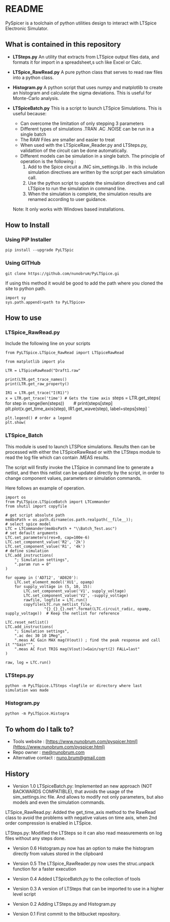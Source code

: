 # README #

PySpicer is a toolchain of python utilities design to interact with LTSpice Electronic Simulator.

## What is contained in this repository ##

* __LTSteps.py__ 
An utility that extracts from LTSpice output files data, and formats it for import in a spreadsheet,s uch like Excel or Calc. 

* __LTSpice_RawRead.py__
A pure python class that serves to read raw files into a python class.

* __Histogram.py__
A python script that uses numpy and matplotlib to create an histogram and calculate the sigma deviations. This is useful for Monte-Carlo analysis. 

* __LTSpiceBatch.py__
This is a script to launch LTSpice Simulations. This is useful because:

    - Can overcome the limitation of only stepping 3 parameters
    - Different types of simulations .TRAN .AC .NOISE can be run in a single batch
    - The RAW Files are smaller and easier to treat
    - When used with the LTSpiceRaw_Reader.py and LTSteps.py, validattion of the circuit can be done automatically.
    - Different models can be simulation in a single batch. The principle of operation is the following :
        1. Add to the Spice circuit a .INC sim_settings.lib  . In this include simulation directives are written by the script per each simulation call.
        1. Use the python script to update the simulation directives and call LTSpice to run the simulation in command line.
        1. When the simulation is complete, the simulation results are renamed according to user guidance.

    Note: It only works with Windows based installations.

## How to Install ##

### Using PiP Installer ###

 `pip install --upgrade PyLTSpic `  

### Using GITHub ###

 `git clone https://github.com/nunobrum/PyLTSpice.gi `  
 
If using this method it would be good to add the path where you cloned the site to python path.

 `import sy `  
 `sys.path.append(<path to PyLTSpice> `  

## How to use ##

### LTSpice_RawRead.py ###
Include the following line on your scripts

 `from PyLTSpice.LTSpice_RawRead import LTSpiceRawRead `
 
 `from matplotlib import plo `  
 
 
 `LTR = LTSpiceRawRead("Draft1.raw" `  

 `print(LTR.get_trace_names() `  
 `print(LTR.get_raw_property() `  
 
 `IR1 = LTR.get_trace("I(R1)") `  
 `x = LTR.get_trace('time') # Gets the time axis
 `steps = LTR.get_steps( `  
 `for step in range(len(steps)) `  
 `    # print(steps[step] `  
 `    plt.plot(x.get_time_axis(step), IR1.get_wave(step), label=steps[step] `  

 `plt.legend() # order a legend `  
 `plt.show( `  

### LTSpice_Batch ###
This module is used to launch LTSPice simulations. Results then can be processed with either the LTSpiceRawRead
or with the LTSteps module to read the log file which can contain .MEAS results.

The script will firstly invoke the LTSpice in command line to generate a netlist, and then this netlist can be 
updated directly by the script, in order to change component values, parameters or simulation commands.

Here follows an example of operation.

 ` import os `  
 ` from PyLTSpice.LTSpiceBatch import LTCommander `  
 ` from shutil import copyfile `  
 `  `  
 ` # get script absolute path `  
 ` meAbsPath = os.path.dirname(os.path.realpath(__file__)); `  
 ` # select spice model `  
 ` LTC = LTCommander(meAbsPath + "\\Batch_Test.asc") `  
 ` # set default arguments `  
 ` LTC.set_parameters(res=0, cap=100e-6) `  
 ` LTC.set_component_value('R2', '2k') `  
 ` LTC.set_component_value('R1', '4k') `  
 ` # define simulation `  
 ` LTC.add_instructions( `  
 `     "; Simulation settings", `  
 `     ".param run = 0" `  
 ` ) `  
 `  `  
 ` for opamp in ('AD712', 'AD820'): `  
 `     LTC.set_element_model('XU1', opamp) `  
 `     for supply_voltage in (5, 10, 15): `  
 `         LTC.set_component_value('V1', supply_voltage) `  
 `         LTC.set_component_value('V2', -supply_voltage) `  
 `         rawfile, logfile = LTC.run() `  
 `         copyfile(LTC.run_netlist_file, `  
 `                  "{}_{}_{}.net".format(LTC.circuit_radic, opamp, supply_voltage))  # Keep the netlist for reference `  
 `  `  
 ` LTC.reset_netlist() `  
 ` LTC.add_instructions( `  
 `     "; Simulation settings", `  
 `     ".ac dec 30 10 1Meg", `  
 `     ".meas AC Gain MAX mag(V(out)) ; find the peak response and call it ""Gain""", `  
 `     ".meas AC Fcut TRIG mag(V(out))=Gain/sqrt(2) FALL=last" `  
 ` ) `  
 `  `  
 ` raw, log = LTC.run() `  


### LTSteps.py ###

 `python -m PyLTSpice.LTSteps <logfile or directory where last simulation was made `

### Histogram.py ###

 `python -m PyLTSpice.Histogra ` 

## To whom do I talk to? ##

* Tools website : [https://www.nunobrum.com/pyspicer.html](https://www.nunobrum.com/pyspicer.html)
* Repo owner : [me@nunobrum.com](me@nunobrum.com) 
* Alternative contact : nuno.brum@gmail.com

## History ##
* Version 1.0
LTSpiceBatch.py: 
Implemented an new approach (NOT BACKWARDS COMPATIBLE), that avoids the usage of the sim_settings.inc file.
And allows to modify not only parameters, but also models and even the simulation commands.

LTSpice_RawRead.py: 
Added the get_time_axis method to the RawRead class to avoid the problems with negative values on
time axis, when 2nd order compression is enabled in LTSpice.

LTSteps.py: 
Modified the LTSteps so it can also read measurements on log files without any steps done.


* Version 0.6
Histogram.py now has an option to make the histogram directly from values stored in the clipboard

* Version 0.5
The LTSpice_RawReader.py now uses the struc.unpack function for a faster execution

* Version 0.4
Added LTSpiceBatch.py to the collection of tools

* Version 0.3
A version of LTSteps that can be imported to use in a higher level script 

* Version 0.2
Adding LTSteps.py and Histogram.py

* Version 0.1 
First commit to the bitbucket repository.
